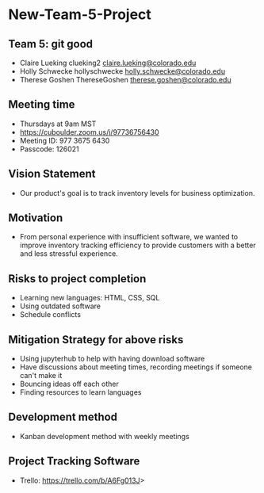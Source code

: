 # New-Team-5-Project

## Team 5: git good

* Claire Lueking clueking2 <claire.lueking@colorado.edu> 
* Holly Schwecke hollyschwecke <holly.schwecke@colorado.edu> 
* Therese Goshen ThereseGoshen <therese.goshen@colorado.edu> 

## Meeting time

* Thursdays at 9am MST
* https://cuboulder.zoom.us/j/97736756430
* Meeting ID: 977 3675 6430
* Passcode: 126021

## Vision Statement

* Our product's goal is to track inventory levels for business optimization.

## Motivation

* From personal experience with insufficient software, we wanted to improve inventory tracking efficiency to provide customers with a better and less stressful experience.

## Risks to project completion

* Learning new languages: HTML, CSS, SQL
* Using outdated software
* Schedule conflicts
  
## Mitigation Strategy for above risks

* Using jupyterhub to help with having download software
* Have discussions about meeting times, recording meetings if someone can't make it
* Bouncing ideas off each other
* Finding resources to learn languages

## Development method

* Kanban development method with weekly meetings

## Project Tracking Software

* Trello: [<https://trello.com/b/A6Fg013J>](https://trello.com/b/A6Fg013J/git-good2)>
